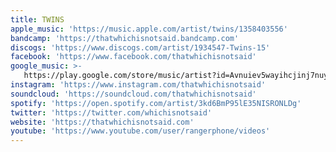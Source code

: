 ```yaml
---
title: TWINS
apple_music: 'https://music.apple.com/artist/twins/1358403556'
bandcamp: 'https://thatwhichisnotsaid.bandcamp.com'
discogs: 'https://www.discogs.com/artist/1934547-Twins-15'
facebook: 'https://www.facebook.com/thatwhichisnotsaid'
google_music: >-
   https://play.google.com/store/music/artist?id=Avnuiev5wayihcjinj7nuyxwn4u
instagram: 'https://www.instagram.com/thatwhichisnotsaid'
soundcloud: 'https://soundcloud.com/thatwhichisnotsaid'
spotify: 'https://open.spotify.com/artist/3kd6BmP95lE35NISRONLDg'
twitter: 'https://twitter.com/whichisnotsaid'
website: 'https://thatwhichisnotsaid.com'
youtube: 'https://www.youtube.com/user/rangerphone/videos'
---
```

